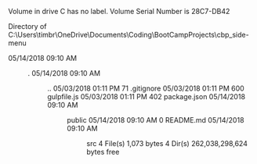  Volume in drive C has no label.
 Volume Serial Number is 28C7-DB42

 Directory of C:\Users\timbr\OneDrive\Documents\Coding\BootCampProjects\cbp_side-menu

05/14/2018  09:10 AM    <DIR>          .
05/14/2018  09:10 AM    <DIR>          ..
05/03/2018  01:11 PM                71 .gitignore
05/03/2018  01:11 PM               600 gulpfile.js
05/03/2018  01:11 PM               402 package.json
05/14/2018  09:10 AM    <DIR>          public
05/14/2018  09:10 AM                 0 README.md
05/14/2018  09:10 AM    <DIR>          src
               4 File(s)          1,073 bytes
               4 Dir(s)  262,038,298,624 bytes free
